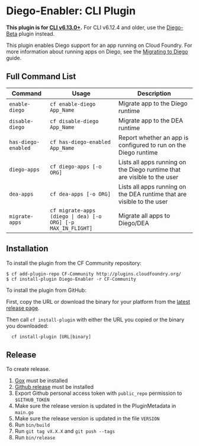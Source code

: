 Diego-Enabler: CLI Plugin
=====================
**This plugin is for [CLI
v6.13.0+](https://github.com/cloudfoundry/cli/releases).** For CLI v6.12.4 and older, use the
[Diego-Beta](https://github.com/cloudfoundry-incubator/diego-cli-plugin) plugin
instead.

This plugin enables Diego support for an app running on Cloud Foundry. For more
information about running apps on Diego, see the [Migrating to Diego](https://github.com/cloudfoundry-incubator/diego-design-notes/blob/master/migrating-to-diego.md)
guide.

## Full Command List

Command             |Usage                                                                        |Description
---                 |---                                                                          |---
`enable-diego`      | `cf enable-diego App_Name`                                                  |Migrate app to the Diego runtime
`disable-diego`     | `cf disable-diego App_Name`                                                 |Migrate app to the DEA runtime
`has-diego-enabled` | `cf has-diego-enabled App_Name`                                             |Report whether an app is configured to run on the Diego runtime
`diego-apps`        | `cf diego-apps [-o ORG]`                                                    |Lists all apps running on the Diego runtime that are visible to the user
`dea-apps`          | `cf dea-apps [-o ORG]`                                                      |Lists all apps running on the DEA runtime that are visible to the user
`migrate-apps`      | <code>cf migrate-apps (diego &#124; dea) [-o ORG] [-p MAX_IN_FLIGHT]</code> |Migrate all apps to Diego/DEA

## Installation

To install the plugin from the CF Community repository:

```
$ cf add-plugin-repo CF-Community http://plugins.cloudfoundry.org/
$ cf install-plugin Diego-Enabler -r CF-Community
```

To install the plugin from GitHub:

First, copy the URL or download the binary for your platform from the [latest release page](https://github.com/cloudfoundry-incubator/Diego-Enabler/releases/latest).

Then call `cf install-plugin` with either the URL you copied or the binary you downloaded:

```
  cf install-plugin [URL|binary]
```

## Release

To create release.

1. [Gox](https://github.com/mitchellh/gox) must be installed
1. [Github release](https://github.com/aktau/github-release) must be installed
1. Export Github personal access token with `public_repo` permission to `$GITHUB_TOKEN`
1. Make sure the release version is updated in the PluginMetadata in `main.go`
1. Make sure the release version is updated in the file `VERSION`
1. Run `bin/build`
1. Run `git tag vX.X.X` and `git push --tags`
1. Run `bin/release`
